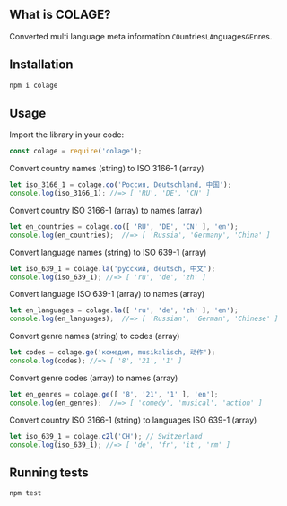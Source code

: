 ## What is COLAGE?

Converted multi language meta information `CO`untries`LA`nguages`GE`nres.

## Installation

```bash
npm i colage
```

## Usage

Import the library in your code:

```js
const colage = require('colage');
```

Convert country names (string) to ISO 3166-1 (array)
```js
let iso_3166_1 = colage.co('Россия, Deutschland, 中国');
console.log(iso_3166_1); //=> [ 'RU', 'DE', 'CN' ]
```
Convert country ISO 3166-1 (array) to names (array)
```js
let en_countries = colage.co([ 'RU', 'DE', 'CN' ], 'en');
console.log(en_countries);  //=> [ 'Russia', 'Germany', 'China' ]
```

Convert language names (string) to ISO 639-1 (array)
```js
let iso_639_1 = colage.la('русский, deutsch, 中文');
console.log(iso_639_1); //=> [ 'ru', 'de', 'zh' ]
```
Convert language ISO 639-1 (array) to names (array)
```js
let en_languages = colage.la([ 'ru', 'de', 'zh' ], 'en');
console.log(en_languages);  //=> [ 'Russian', 'German', 'Chinese' ]
```

Convert genre names (string) to codes (array)
```js
let codes = colage.ge('комедия, musikalisch, 动作');
console.log(codes); //=> [ '8', '21', '1' ]
```
Convert genre codes (array) to names (array)
```js
let en_genres = colage.ge([ '8', '21', '1' ], 'en');
console.log(en_genres);  //=> [ 'comedy', 'musical', 'action' ]
```

Convert country ISO 3166-1 (string) to languages ISO 639-1 (array)
```js
let iso_639_1 = colage.c2l('CH'); // Switzerland
console.log(iso_639_1); //=> [ 'de', 'fr', 'it', 'rm' ]
```

## Running tests

```bash
npm test
```